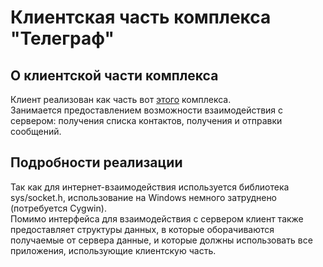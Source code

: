 # Клиентская часть комплекса "Телеграф"

## О клиентской части комплекса

Клиент реализован как часть вот [этого](https://github.com/pamugk/telegraph-complex "Репозиторий комплекса") комплекса.  
Занимается предоставлением возможности взаимодействия с сервером: получения списка контактов, получения и отправки сообщений.

## Подробности реализации

Так как для интернет-взаимодействия используется библиотека sys/socket.h, использование на Windows немного затруднено (потребуется Cygwin).  
Помимо интерфейса для взаимодействия с сервером клиент также предоставляет структуры данных, в которые оборачиваются получаемые от сервера данные, и которые должны использовать все приложения, использующие клиентскую часть.
